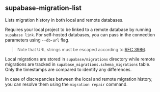 ## supabase-migration-list

Lists migration history in both local and remote databases.

Requires your local project to be linked to a remote database by running `supabase link`. For self-hosted databases, you can pass in the connection parameters using `--db-url` flag.

> Note that URL strings must be escaped according to [RFC 3986](https://www.rfc-editor.org/rfc/rfc3986).

Local migrations are stored in `supabase/migrations` directory while remote migrations are tracked in `supabase_migrations.schema_migrations` table. Only the timestamps are compared to identify any differences.

In case of discrepancies between the local and remote migration history, you can resolve them using the `migration repair` command.
